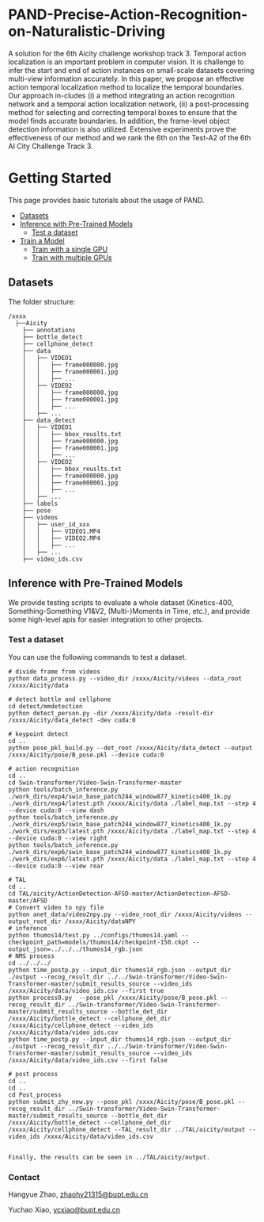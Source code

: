 # PAND-Precise-Action-Recognition-on-Naturalistic-Driving
A solution for the 6th Aicity challenge workshop track 3.  Temporal action localization is an important problem in computer vision. It is challenge to infer the start and end of action instances on small-scale datasets covering multi-view information accurately. In this paper, we propose an effective action temporal localization method to localize the temporal boundaries. Our approach in-cludes (i) a method integrating an action recognition network and a temporal action localization network, (ii) a post-processing method for selecting and correcting temporal boxes to ensure that the model finds accurate boundaries. In addition, the frame-level object detection information is also utilized. Extensive experiments prove the effectiveness of our method and we rank the 6th on the Test-A2 of the 6th AI City Challenge Track 3. 
# Getting Started

This page provides basic tutorials about the usage of PAND.

<!-- TOC -->

- [Datasets](#datasets)
- [Inference with Pre-Trained Models](#inference-with-pre-trained-models)
  - [Test a dataset](#test-a-dataset)
- [Train a Model](#train-a-model)
  - [Train with a single GPU](#train-with-a-single-gpu)
  - [Train with multiple GPUs](#train-with-multiple-gpus)

<!-- TOC -->

## Datasets

The folder structure:

```
/xxxx
  ├──Aicity
    ├── annotations
    ├── bottle_detect
    ├── cellphone_detect
    ├── data
    │   ├── VIDEO1
    │   │   ├── frame000000.jpg
    │   │   ├── frame000001.jpg
    │   │   ├── ...
    │   ├── VIDEO2
    │   │   ├── frame000000.jpg
    │   │   ├── frame000001.jpg
    │   │   ├── ...
    │   ├── ...
    ├── data_detect
    │   ├── VIDEO1
    │   │   ├── bbox_reuslts.txt
    │   │   ├── frame000000.jpg
    │   │   ├── frame000001.jpg
    │   │   ├── ...
    │   ├── VIDEO2
    │   │   ├── bbox_reuslts.txt
    │   │   ├── frame000000.jpg
    │   │   ├── frame000001.jpg
    │   │   ├── ...
    │   ├── ...
    ├── labels
    ├── pose
    ├── videos
    │   ├── user_id_xxx
    │   │   ├── VIDEO1.MP4
    │   │   ├── VIDEO2.MP4
    │   │   ├── ...
    │   ├── ...
    ├── video_ids.csv
```

## Inference with Pre-Trained Models

We provide testing scripts to evaluate a whole dataset (Kinetics-400, Something-Something V1&V2, (Multi-)Moments in Time, etc.),
and provide some high-level apis for easier integration to other projects.

### Test a dataset

You can use the following commands to test a dataset.

```shell
# divide frame from videos
python data_process.py --video_dir /xxxx/Aicity/videos --data_root /xxxx/Aicity/data

# detect bottle and cellphone
cd detect/mmdetection
python detect_person.py -dir /xxxx/Aicity/data -result-dir /xxxx/Aicity/data_detect -dev cuda:0

# keypoint detect
cd ..
python pose_pkl_build.py --det_root /xxxx/Aicity/data_detect --output /xxxx/Aicity/pose/B_pose.pkl --device cuda:0

# action recognition
cd ..
cd Swin-transformer/Video-Swin-Transformer-master
python tools/batch_inference.py ./work_dirs/exp4/swin_base_patch244_window877_kinetics400_1k.py ./work_dirs/exp4/latest.pth /xxxx/Aicity/data ./label_map.txt --step 4 --device cuda:0 --view dash
python tools/batch_inference.py ./work_dirs/exp5/swin_base_patch244_window877_kinetics400_1k.py ./work_dirs/exp5/latest.pth /xxxx/Aicity/data ./label_map.txt --step 4 --device cuda:0 --view right
python tools/batch_inference.py ./work_dirs/exp6/swin_base_patch244_window877_kinetics400_1k.py ./work_dirs/exp6/latest.pth /xxxx/Aicity/data ./label_map.txt --step 4 --device cuda:0 --view rear

# TAL
cd ..
cd TAL/aicity/ActionDetection-AFSD-master/ActionDetection-AFSD-master/AFSD
# Convert video to npy file
python anet_data/video2npy.py --video_root_dir /xxxx/Aicity/videos --output_root_dir /xxxx/Aicity/dataNPY
# inference
python thumos14/test.py ../configs/thumos14.yaml --checkpoint_path=models/thumos14/checkpoint-150.ckpt --output_json=../../../thumos14_rgb.json
# NMS process
cd ../../../
python time_postp.py --input_dir thumos14_rgb.json --output_dir ./output --recog_result_dir ../../Swin-transformer/Video-Swin-Transformer-master/submit_results_source --video_ids /xxxx/Aicity/data/video_ids.csv --first true
python process0.py  --pose_pkl /xxxx/Aicity/pose/B_pose.pkl --recog_result_dir ../Swin-transformer/Video-Swin-Transformer-master/submit_results_source --bottle_det_dir /xxxx/Aicity/bottle_detect --cellphone_det_dir /xxxx/Aicity/cellphone_detect --video_ids /xxxx/Aicity/data/video_ids.csv
python time_postp.py --input_dir thumos14_rgb.json --output_dir ./output --recog_result_dir ../../Swin-transformer/Video-Swin-Transformer-master/submit_results_source --video_ids /xxxx/Aicity/data/video_ids.csv --first false

# post process
cd ..
cd ..
cd Post_process
python submit_zhy_new.py --pose_pkl /xxxx/Aicity/pose/B_pose.pkl --recog_result_dir ../Swin-transformer/Video-Swin-Transformer-master/submit_results_source --bottle_det_dir /xxxx/Aicity/bottle_detect --cellphone_det_dir /xxxx/Aicity/cellphone_detect --TAL_result_dir ../TAL/aicity/output --video_ids /xxxx/Aicity/data/video_ids.csv


Finally, the results can be seen in ../TAL/aicity/output.
```
### Contact
Hangyue Zhao, zhaohy21315@bupt.edu.cn

Yuchao Xiao, ycxiao@bupt.edu.cn

